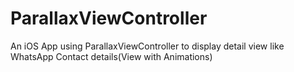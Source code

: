 # ParallaxViewController
An iOS App using ParallaxViewController to display detail view like WhatsApp Contact details(View with Animations)
